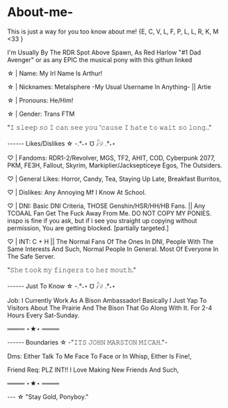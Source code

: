 # About-me-
This is just a way for you too know about me!
{E, C, V, L, F, P, L, L, R, K, M <33 } 

I'm Usually By The RDR Spot Above Spawn, As Red Harlow "#1 Dad Avenger" or as any EPIC the musical pony with this githun linked

☆ | Name: My Irl Name Is Arthur!

☆ | Nicknames: Metalsphere -My Usual Username In Anything- || Artie

☆ | Pronouns: He/Him!

☆ | Gender: Trans FTM

"𝙸 𝚜𝚕𝚎𝚎𝚙 𝚜𝚘 𝙸 𝚌𝚊𝚗 𝚜𝚎𝚎 𝚢𝚘𝚞 '𝚌𝚊𝚞𝚜𝚎 𝙸 𝚑𝚊𝚝𝚎 𝚝𝚘 𝚠𝚊𝚒𝚝 𝚜𝚘 𝚕𝚘𝚗𝚐.."


------ Likes/Dislikes ☆ -.°˖⋆ ℧ 𓃗 .°˖⋆

♡ | Fandoms: RDR1-2/Revolver, MGS, TF2, AHIT, COD, Cyberpunk 2077, PKM, FE3H, Fallout, Skyrim, Markiplier/Jacksepticeye Egos, The Outsiders.

♡ | General Likes: Horror, Candy, Tea, Staying Up Late, Breakfast Burritos,

♡ | Dislikes: Any Annoying Mf I Know At School.

♡ | DNI: Basic DNI Criteria, THOSE Genshin/HSR/HH/HB Fans. || Any TCOAAL Fan Get The Fuck Away From Me. DO NOT COPY MY PONIES. inspo is fine if you ask, but if i see you straight up copying without permission, You are getting blocked. [partially targeted.]

♡ | INT: C + H || The Normal Fans Of The Ones In DNI, People With The Same Interests And Such, Normal People In General. Most Of Everyone In The Safe Server.

"𝚂𝚑𝚎 𝚝𝚘𝚘𝚔 𝚖𝚢 𝚏𝚒𝚗𝚐𝚎𝚛𝚜 𝚝𝚘 𝚑𝚎𝚛 𝚖𝚘𝚞𝚝𝚑."





------ Just To Know ☆ -.°˖⋆ ℧ 𓃗 .°˖⋆

Job: I Currently Work As A Bison Ambassador! Basically I Just Yap To Visitors About The Prairie And The Bison That Go Along With It. For 2-4 Hours Every Sat-Sunday.

════ ⋆★⋆ ════

------ Boundaries ☆ -"𝙸𝚃𝚂 𝙹𝙾𝙷𝙽 𝙼𝙰𝚁𝚂𝚃𝙾𝙽 𝙼𝙸𝙲𝙰𝙷."-

Dms: Either Talk To Me Face To Face or In Whisp, Either Is Fine!,

Friend Req: PLZ INT!! I Love Making New Friends And Such,

════ ⋆★⋆ ════

--- ☆ "Stay Gold, Ponyboy."
